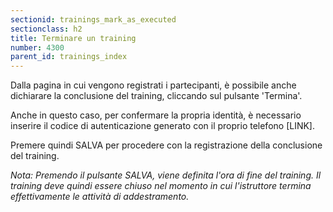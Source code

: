 ```yaml
---
sectionid: trainings_mark_as_executed
sectionclass: h2
title: Terminare un training
number: 4300
parent_id: trainings_index
---
```

Dalla pagina in cui vengono registrati i partecipanti, è possibile anche dichiarare la conclusione del training, cliccando sul pulsante 'Termina'.

Anche in questo caso, per confermare la propria identità, è necessario inserire il codice di autenticazione generato con il proprio telefono [LINK].

Premere quindi SALVA per procedere con la registrazione della conclusione del training. 

_Nota: Premendo il pulsante SALVA, viene definita l'ora di fine del training. Il training deve quindi essere chiuso nel momento in cui l'istruttore termina effettivamente le attività di addestramento._
